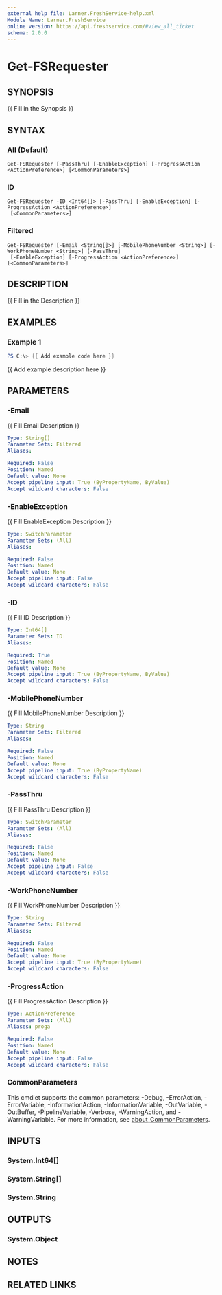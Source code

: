 ```yaml
---
external help file: Larner.FreshService-help.xml
Module Name: Larner.FreshService
online version: https://api.freshservice.com/#view_all_ticket
schema: 2.0.0
---
```


# Get-FSRequester

## SYNOPSIS

{{ Fill in the Synopsis }}

## SYNTAX

### All (Default)

```text
Get-FSRequester [-PassThru] [-EnableException] [-ProgressAction <ActionPreference>] [<CommonParameters>]
```

### ID

```text
Get-FSRequester -ID <Int64[]> [-PassThru] [-EnableException] [-ProgressAction <ActionPreference>]
 [<CommonParameters>]
```

### Filtered

```text
Get-FSRequester [-Email <String[]>] [-MobilePhoneNumber <String>] [-WorkPhoneNumber <String>] [-PassThru]
 [-EnableException] [-ProgressAction <ActionPreference>] [<CommonParameters>]
```

## DESCRIPTION

{{ Fill in the Description }}

## EXAMPLES

### Example 1

```powershell
PS C:\> {{ Add example code here }}
```

{{ Add example description here }}

## PARAMETERS

### -Email

{{ Fill Email Description }}

```yaml
Type: String[]
Parameter Sets: Filtered
Aliases:

Required: False
Position: Named
Default value: None
Accept pipeline input: True (ByPropertyName, ByValue)
Accept wildcard characters: False
```

### -EnableException

{{ Fill EnableException Description }}

```yaml
Type: SwitchParameter
Parameter Sets: (All)
Aliases:

Required: False
Position: Named
Default value: None
Accept pipeline input: False
Accept wildcard characters: False
```

### -ID

{{ Fill ID Description }}

```yaml
Type: Int64[]
Parameter Sets: ID
Aliases:

Required: True
Position: Named
Default value: None
Accept pipeline input: True (ByPropertyName, ByValue)
Accept wildcard characters: False
```

### -MobilePhoneNumber

{{ Fill MobilePhoneNumber Description }}

```yaml
Type: String
Parameter Sets: Filtered
Aliases:

Required: False
Position: Named
Default value: None
Accept pipeline input: True (ByPropertyName)
Accept wildcard characters: False
```

### -PassThru

{{ Fill PassThru Description }}

```yaml
Type: SwitchParameter
Parameter Sets: (All)
Aliases:

Required: False
Position: Named
Default value: None
Accept pipeline input: False
Accept wildcard characters: False
```

### -WorkPhoneNumber

{{ Fill WorkPhoneNumber Description }}

```yaml
Type: String
Parameter Sets: Filtered
Aliases:

Required: False
Position: Named
Default value: None
Accept pipeline input: True (ByPropertyName)
Accept wildcard characters: False
```

### -ProgressAction

{{ Fill ProgressAction Description }}

```yaml
Type: ActionPreference
Parameter Sets: (All)
Aliases: proga

Required: False
Position: Named
Default value: None
Accept pipeline input: False
Accept wildcard characters: False
```

### CommonParameters

This cmdlet supports the common parameters: -Debug, -ErrorAction, -ErrorVariable, -InformationAction, -InformationVariable, -OutVariable, -OutBuffer, -PipelineVariable, -Verbose, -WarningAction, and -WarningVariable. For more information, see [about_CommonParameters](http://go.microsoft.com/fwlink/?LinkID=113216).

## INPUTS

### System.Int64[]

### System.String[]

### System.String

## OUTPUTS

### System.Object

## NOTES

## RELATED LINKS
